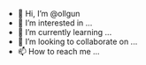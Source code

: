 - 👋 Hi, I’m @ollgun
- 👀 I’m interested in ...
- 🌱 I’m currently learning ...
- 💞️ I’m looking to collaborate on ...
- 📫 How to reach me ...

<!---
ollgun/ollgun is a ✨ special ✨ repository because its `README.md` (this file) appears on your GitHub profile.
You can click the Preview link to take a look at your changes.
--->
